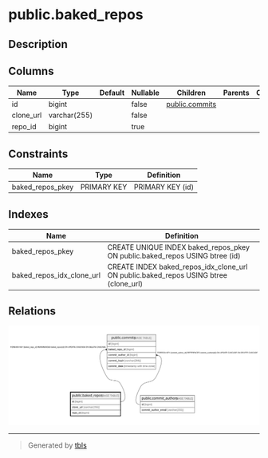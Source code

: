 # public.baked_repos

## Description

## Columns

| Name      | Type         | Default | Nullable | Children                            | Parents | Comment |
| --------- | ------------ | ------- | -------- | ----------------------------------- | ------- | ------- |
| id        | bigint       |         | false    | [public.commits](public.commits.md) |         |         |
| clone_url | varchar(255) |         | false    |                                     |         |         |
| repo_id   | bigint       |         | true     |                                     |         |         |

## Constraints

| Name             | Type        | Definition       |
| ---------------- | ----------- | ---------------- |
| baked_repos_pkey | PRIMARY KEY | PRIMARY KEY (id) |

## Indexes

| Name                      | Definition                                                                           |
| ------------------------- | ------------------------------------------------------------------------------------ |
| baked_repos_pkey          | CREATE UNIQUE INDEX baked_repos_pkey ON public.baked_repos USING btree (id)          |
| baked_repos_idx_clone_url | CREATE INDEX baked_repos_idx_clone_url ON public.baked_repos USING btree (clone_url) |

## Relations

![er](public.baked_repos.svg)

---

> Generated by [tbls](https://github.com/k1LoW/tbls)
